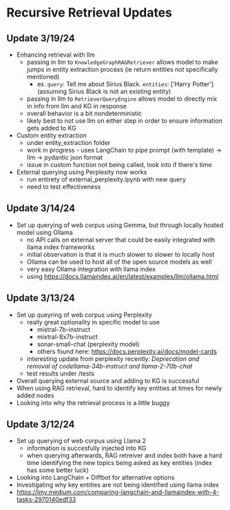 # Recursive Retrieval Updates
## Update 3/19/24
- Enhancing retrieval with llm
  - passing in llm to `KnowledgeGraphRAGRetriever` allows model to make jumps in entity extraction process (ie return entities not specifically mentioned)
    - ex. `query`: Tell me about Sirius Black. `entities`: ['Harry Potter'] (assuming Sirius Black is not an existing entity)
  - passing in llm to `RetrieverQueryEngine` allows model to directly mix in info from llm and KG in response
  - overall behavior is a bit nondeterministic
  - likely best to not use llm on either step in order to ensure information gets added to KG
- Custom entity extraction
  - under entity_extraction folder
  - work in progress - uses LangChain to pipe prompt (with template) &rarr; llm &rarr; pydantic json format
  - issue in custom function not being called, look into if there's time
- External querying using Perplexity now works
  - run entirety of external_perplexity.ipynb with new query
  - need to test effectiveness

## Update 3/14/24
- Set up querying of web corpus using Gemma, but through locally hosted model using Ollama
  - no API calls on external server that could be easily integrated with llama index frameworks
  - initial observation is that it is much slower to slower to locally host
  - Ollama can be used to host all of the open source models as well
  - very easy Ollama integration with llama index 
  - using https://docs.llamaindex.ai/en/latest/examples/llm/ollama.html

## Update 3/13/24
- Set up queyring of web corpus using Perplexity
  - really great optionality in specific model to use
    - mistral-7b-instruct
    - mixtral-8x7b-instruct
    - sonar-small-chat (perplexity model)
    - others found here: https://docs.perplexity.ai/docs/model-cards
  - interesting update from perplexity recently: *Deprecation and removal of codellama-34b-instruct and llama-2-70b-chat*
  - test results under /tests
- Overall querying external source and adding to KG is successful
- When using RAG retrieval, hard to identify key entities at times for newly added nodes
- Looking into why the retrieval process is a little buggy

## Update 3/12/24
- Set up querying of web corpus using Llama 2
  - information is succesfully injected into KG
  - when querying afterwards, RAG retreiver and index both have a hard time identifying the new topics being asked as key entities (index has some better luck)
- Looking into LangChain + Diffbot for alternative options
- Investigating why key entities are not being identified using llama index
- https://lmy.medium.com/comparing-langchain-and-llamaindex-with-4-tasks-2970140edf33